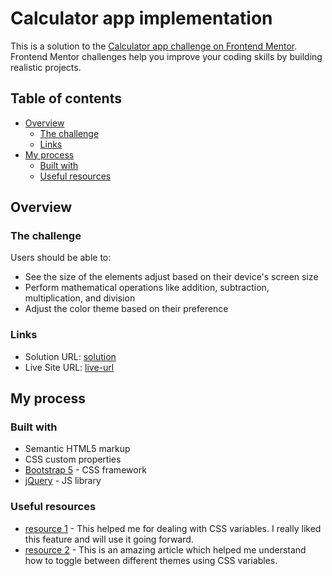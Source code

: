 # Calculator app implementation

This is a solution to the [Calculator app challenge on Frontend Mentor](https://www.frontendmentor.io/challenges/calculator-app-9lteq5N29). Frontend Mentor challenges help you improve your coding skills by building realistic projects. 

## Table of contents

- [Overview](#overview)
  - [The challenge](#the-challenge)
  - [Links](#links)
- [My process](#my-process)
  - [Built with](#built-with)
  - [Useful resources](#useful-resources)

## Overview

### The challenge

Users should be able to:

- See the size of the elements adjust based on their device's screen size
- Perform mathematical operations like addition, subtraction, multiplication, and division
- Adjust the color theme based on their preference


### Links

- Solution URL: [solution](https://github.com/Hassan-Jaafar/Calculator-App)
- Live Site URL: [live-url](https://hassan-jaafar.github.io/Calculator-App/)

## My process

### Built with

- Semantic HTML5 markup
- CSS custom properties
- [Bootstrap 5](https://getbootstrap.com/) - CSS framework
- [jQuery](https://jquery.com/) - JS library


### Useful resources

- [resource 1](https://developer.mozilla.org/en-US/docs/Web/CSS/Using_CSS_custom_properties) - This helped me for dealing with CSS variables. I really liked this feature and will use it going forward.
- [resource 2](https://www.section.io/engineering-education/adding-dark-theme-to-your-site/) - This is an amazing article which helped me  understand how to toggle between different themes using CSS variables.